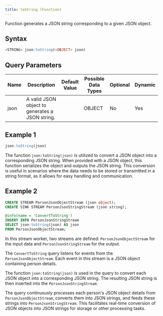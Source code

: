 ```yaml
---
title: toString (Function)
---
```


Function generates a JSON string corresponding to a given JSON object.

## Syntax

```sql
<STRING> json:toString(<OBJECT> json)
```

## Query Parameters

| Name | Description | Default Value | Possible Data Types | Optional | Dynamic |
|------|-------------|---------------|---------------------|----------|---------|
| json | A valid JSON object to generates a JSON string. |       | OBJECT  | No  | Yes  |

## Example 1

```sql
json:toString(json)
```

The function `json:toString(json)` is utilized to convert a JSON object into a corresponding JSON string. When provided with a JSON object, this function serializes the object and outputs the JSON string. This conversion is useful in scenarios where the data needs to be stored or transmitted in a string format, as it allows for easy handling and communication.

## Example 2

```sql
CREATE STREAM PersonJsonObjectStream (json object);
CREATE SINK STREAM PersonJsonStringStream (json string);

@info(name = 'ConvertToString')
INSERT INTO PersonJsonStringStream
SELECT json:toString(json) AS json
FROM PersonJsonObjectStream;
```

In this stream worker, two streams are defined: `PersonJsonObjectStream` for the input data and `PersonJsonStringStream` for the output.

The `ConvertToString` query listens for events from the `PersonJsonObjectStream`. Each event in this stream is a JSON object containing person details.

The function `json:toString(json)` is used in the query to convert each JSON object into a corresponding JSON string. The resulting JSON string is then inserted into the `PersonJsonStringStream`.

The query continuously processes each person's JSON object details from `PersonJsonObjectStream`, converts them into JSON strings, and feeds these strings into `PersonJsonStringStream`. This facilitates real-time conversion of JSON objects into JSON strings for storage or other processing tasks.
